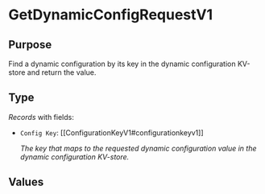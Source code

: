 # GetDynamicConfigRequestV1

## Purpose

<!-- --8<-- [start:purpose] -->
Find a dynamic configuration by its key in the dynamic configuration KV-store and return the value.
<!-- --8<-- [end:purpose] -->

## Type

<!-- --8<-- [start:type] -->
<div class="type" markdown>


*Records* with fields:
- `Config Key`: [[ConfigurationKeyV1#configurationkeyv1]]

  *The key that maps to the requested dynamic configuration value in the dynamic configuration KV-store.*


</div>
<!-- --8<-- [end:type] -->

## Values
